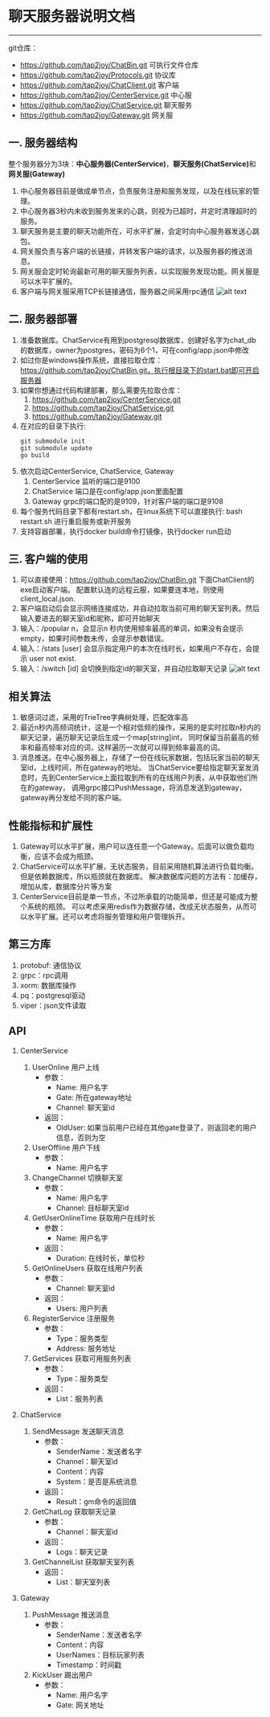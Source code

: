 # 聊天服务器说明文档
---

git仓库：
* https://github.com/tap2joy/ChatBin.git 可执行文件仓库
* https://github.com/tap2joy/Protocols.git 协议库
* https://github.com/tap2joy/ChatClient.git 客户端
* https://github.com/tap2joy/CenterService.git 中心服
* https://github.com/tap2joy/ChatService.git 聊天服务
* https://github.com/tap2joy/Gateway.git 网关服

## 一. 服务器结构
整个服务器分为3块：<b>中心服务器(CenterService)</b>，<b>聊天服务(ChatService)</b>和<b>网关服(Gateway)</b>
1. 中心服务器目前是做成单节点，负责服务注册和服务发现，以及在线玩家的管理。
2. 中心服务器3秒内未收到服务发来的心跳，则视为已超时，并定时清理超时的服务。
3. 聊天服务是主要的聊天功能所在，可水平扩展，会定时向中心服务器发送心跳包。
4. 网关服负责与客户端的长链接，并转发客户端的请求，以及服务器的推送消息。
5. 网关服会定时轮询最新可用的聊天服务列表，以实现服务发现功能。网关服是可以水平扩展的。
6. 客户端与网关服采用TCP长链接通信，服务器之间采用rpc通信
![alt text](http://www.tap2joy.com/images/server.png "服务器架构图")

## 二. 服务器部署
1. 准备数据库。ChatService有用到postgresql数据库，创建好名字为chat_db的数据库，owner为postgres，密码为6个1，可在config/app.json中修改
2. 如过你是windows操作系统，直接拉取仓库：https://github.com/tap2joy/ChatBin.git，执行根目录下的start.bat即可开启服务器
3. 如果你想通过代码构建部署，那么需要先拉取仓库：
    1) https://github.com/tap2joy/CenterService.git
    2) https://github.com/tap2joy/ChatService.git
    3) https://github.com/tap2joy/Gateway.git
4. 在对应的目录下执行: 
    ```shell
    git submodule init
    git submodule update
    go build
    ```
5. 依次启动CenterService, ChatService, Gateway
    1) CenterService 监听的端口是9100
    2) ChatService 端口是在config/app.json里面配置
    3) Gateway grpc的端口配的是9109，针对客户端的端口是9108
6. 每个服务代码目录下都有restart.sh，在linux系统下可以直接执行: bash restart.sh 进行重启服务或新开服务
7. 支持容器部署，执行docker build命令打镜像，执行docker run启动

## 三. 客户端的使用
1. 可以直接使用：https://github.com/tap2joy/ChatBin.git 下面ChatClient的exe启动客户端。
   配置默认连的远程云服，如果要连本地，则使用client_local.json.
2. 客户端启动后会显示网络连接成功，并自动拉取当前可用的聊天室列表。然后输入要进去的聊天室id和昵称，即可开始聊天
3. 输入：/popular n，会显示n 秒内使用频率最高的单词，如果没有会提示 empty，如果时间参数未传，会提示参数错误。
4. 输入：/stats [user] 会显示指定用户的本次在线时长，如果用户不存在，会提示 user not exist.
5. 输入：/switch [id] 会切换到指定id的聊天室，并自动拉取聊天记录
![alt text](http://www.tap2joy.com/images/chat.png "客户端截图")

## 相关算法
1. 敏感词过滤，采用的TrieTree字典树处理，匹配效率高
2. 最近n秒内高频词统计，这是一个相对低频的操作，采用的是实时拉取n秒内的聊天记录，遍历聊天记录后生成一个map[string]int，
   同时保留当前最高的频率和最高频率对应的词，这样遍历一次就可以得到频率最高的词。
3. 消息推送。在中心服务器上，存储了一份在线玩家数据，包括玩家当前的聊天室id，上线时间，所在gateway的地址。
   当ChatService要给指定聊天室发消息时，先到CenterService上面拉取到所有的在线用户列表，从中获取他们所在的gateway，
   调用grpc接口PushMessage，将消息发送到gateway，gateway再分发给不同的客户端。

## 性能指标和扩展性
1. Gateway可以水平扩展，用户可以连任意一个Gateway。后面可以做负载均衡，应该不会成为瓶颈。
2. ChatService可以水平扩展，无状态服务，目前采用随机算法进行负载均衡。但是依赖数据库，所以瓶颈就在数据库。
   解决数据库问题的方法有：加缓存，增加从库，数据库分片等方案
3. CenterService目前是单一节点，不过所承载的功能简单，但还是可能成为整个系统的瓶颈。
   可以考虑采用redis作为数据存储，改成无状态服务，从而可以水平扩展。还可以考虑将服务管理和用户管理拆开。

## 第三方库
1. protobuf: 通信协议
2. grpc：rpc调用
3. xorm: 数据库操作
4. pq：postgresql驱动
5. viper：json文件读取

## API
1. CenterService
    1) UserOnline 用户上线
        * 参数：
            * Name: 用户名字
            * Gate: 所在gateway地址
            * Channel: 聊天室id
        * 返回：
            * OldUser: 如果当前用户已经在其他gate登录了，则返回老的用户信息，否则为空
    2) UserOffline 用户下线
        * 参数：
            * Name: 用户名字
    3) ChangeChannel 切换聊天室
        * 参数：
            * Name: 用户名字
            * Channel: 目标聊天室id
    4) GetUserOnlineTime 获取用户在线时长
        * 参数：
            * Name: 用户名字
        * 返回：
            * Duration: 在线时长，单位秒
    5) GetOnlineUsers 获取在线用户列表
        * 参数：
            * Channel: 聊天室id
        * 返回：
            * Users: 用户列表
    6) RegisterService 注册服务
        * 参数：
            * Type：服务类型
            * Address: 服务地址
    7) GetServices 获取可用服务列表
        * 参数：
            * Type：服务类型
        * 返回：
            * List：服务列表

2. ChatService
    1) SendMessage 发送聊天消息
        * 参数：
            * SenderName：发送者名字
            * Channel：聊天室id
            * Content：内容
            * System：是否是系统消息
        * 返回：
            * Result：gm命令的返回值
    2) GetChatLog 获取聊天记录
        * 参数：
            * Channel：聊天室id
        * 返回：
            * Logs：聊天记录
    3) GetChannelList 获取聊天室列表
        * 返回：
            * List：聊天室列表

3. Gateway
    1) PushMessage 推送消息
        * 参数：
            * SenderName：发送者名字
            * Content：内容
            * UserNames：目标玩家列表
            * Timestamp：时间戳
    2) KickUser 踢出用户
        * 参数：
            * Name: 用户名字
            * Gate: 网关地址